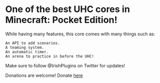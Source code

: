 # One of the best UHC cores in Minecraft: Pocket Edition!

While having many features, this core comes with many things such as:

	An API to add scenarios.
	A teaming system.
	An automatic timer.
	An arena to practice in before the UHC!
	

Make sure to follow @IrishPlugins on Twitter for updates!

Donations are welcome! Donate [here](https://paypal.me/IrishPacks)

